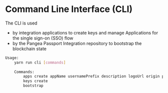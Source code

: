 # Command Line Interface (CLI)

The CLI is used

* by integration applications to create keys and manage Applications for the single sign-on (SSO) flow
* by the Pangea Passport Integration repository to bootstrap the blockchain state

```bash
Usage:
    yarn run cli [commands]
    
    Commands:
        apps create appName usernamePrefix description logoUrl origin publicKey blockchainUrl
        keys create
        bootstrap
```
